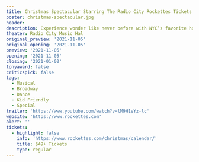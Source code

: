 ```yaml
---
title: Christmas Spectacular Starring The Radio City Rockettes Tickets
poster: christmas-spectacular.jpg
header: 
description: Experience wonder like never before with NYC’s favorite holiday tradition.
theater: Radio City Music Hal
original_preview: '2021-11-05'
original_opening: '2021-11-05'
preview: '2021-11-05'
opening: '2021-11-05'
closing: '2021-01-02'
tonyaward: false
criticspick: false
tags: 
  - Musical
  - Broadway
  - Dance
  - Kid Friendly
  - Special
trailer: 'https://www.youtube.com/watch?v=lM9H1eYz-lc'
website: 'https://www.rockettes.com'
alert: ''
tickets:
  - highlight: false
    info: 'https://www.rockettes.com/christmas/calendar/'
    title: $49+ Tickets
    type: regular
---
```

